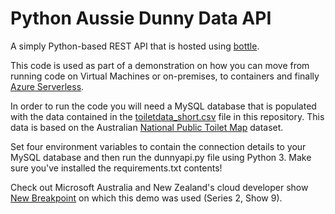 # Python Aussie Dunny Data API

A simply Python-based REST API that is hosted using [bottle](https://bottlepy.org/docs/dev/).

This code is used as part of a demonstration on how you can move from running code on Virtual Machines or on-premises, to containers and finally [Azure Serverless](https://github.com/sjwaight/ServerlessDownunderDunnies).

In order to run the code you will need a MySQL database that is populated with the data contained in the [toiletdata_short.csv](/toiletdata_short.csv) file in this repository. This data is based on the Australian [National Public Toilet Map](https://data.gov.au/data/dataset/activity/national-public-toilet-map) dataset.

Set four environment variables to contain the connection details to your MySQL database and then run the dunnyapi.py file using Python 3. Make sure you've installed the requirements.txt contents!

Check out Microsoft Australia and New Zealand's cloud developer show [New Breakpoint](https://aka.ms/new-breakpoint/) on which this demo was used (Series 2, Show 9).